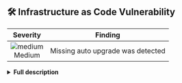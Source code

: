 
## 🛠️ Infrastructure as Code Vulnerability
<div align='center'>

| Severity                | Finding                  |
| :---------------------: | :-----------------------------------: |
| ![medium](https://raw.githubusercontent.com/jfrog/frogbot/master/resources/v2/applicableMediumSeverity.png)<br>  Medium | Missing auto upgrade was detected |

</div>


<details><summary><b>Full description</b></summary>

### Vulnerability Details
Scanner Description....

<br></details>
